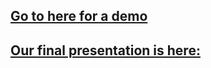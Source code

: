 ## [Go to here for a demo](http://nbellowe.com/BoozeTracker/ionic-lab/index.html)

## [Our final presentation is here:](https://www.dropbox.com/s/fz42fnftds82l03/20_BoozeTracker_Part5.mp4?dl=0)
